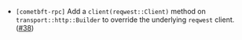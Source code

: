 - `[cometbft-rpc]` Add a `client(reqwest::Client)` method on `transport::http::Builder` to
override the underlying `reqwest` client.
  ([\#38](https://github.com/cometbft/cometbft-rs/issues/38))
